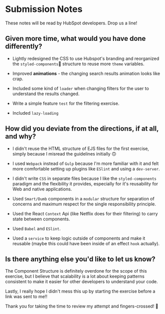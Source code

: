 # Submission Notes

These notes will be read by HubSpot developers. Drop us a line!

## Given more time, what would you have done differently?

- Lightly redesigned the CSS to use Hubspot's branding and reorganized the `styled-components`💅 structure to reuse more `theme` variables.

- Improved **animations** - the changing search results animation looks like crap.

- Included some kind of `loader` when changing filters for the user to understand the results changed.

- Write a simple feature `test` for the filtering exercise.

- Included `lazy-loading`

## How did you deviate from the directions, if at all, and why?

- I didn't reuse the HTML structure of EJS files for the first exercise, simply because I misread the guidelines initially 🙃

- I used `Webpack` instead of `Gulp` because I'm more familiar with it and felt more comfortable setting up plugins like `ESlint` and using a `dev-server`.

- I didn't write `CSS` in separate files because I like the `styled-components` paradigm and the flexibility it provides, especially for it's reusability for Web and native applications.

- Used `Smart/Dumb` components in a `modular` structure for separation of concerns and maximum respect for the single responsibility principle.

- Used the React `Context` Api (like Netflix does for their filtering) to carry state between components.

- Used `Babel` and `ESlint`.

- Used a `service` to keep logic outside of components and make it reusable (maybe this could have been inside of an effect `hook` actually).

## Is there anything else you'd like to let us know?

The Component Structure is definitely overdone for the scope of this exercise, but I believe that scalability is a lot about keeping patterns consistent to make it easier for other developers to understand your code.

Lastly, I really hope I didn't mess this up by starting the exercise before a link was sent to me!!

Thank you for taking the time to review my attempt and fingers-crossed! 🤞
